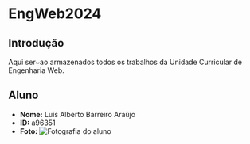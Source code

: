 # EngWeb2024

## Introdução 
Aqui ser~ao armazenados todos os trabalhos da Unidade Curricular de Engenharia Web.

## Aluno

- **Nome:** Luís Alberto Barreiro Araújo
- **ID:** a96351
- **Foto:** ![Fotografia do aluno](myfoto.png)
